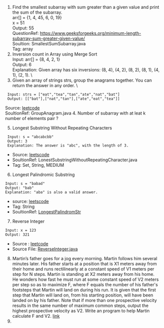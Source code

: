 1. Find the smallest subarray with sum greater than a given value and print the sum of the subarray. \
   arr[] = {1, 4, 45, 6, 0, 19} \
   x  =  51 \
   Output: 55 \
   QuestionRef: https://www.geeksforgeeks.org/minimum-length-subarray-sum-greater-given-value/ \
   Soultion: SmallestSumSubarray.java \
   Tag: array 
2. Inversion count in Array using Merge Sort \
   Input: arr[] = {8, 4, 2, 1} \
   Output: 6 \
   Explanation: Given array has six inversions: (8, 4), (4, 2), (8, 2), (8, 1), (4, 1), (2, 1). \
3. Given an array of strings strs, group the anagrams together. You can return the answer in any order. \
  ```
   Input: strs = ["eat","tea","tan","ate","nat","bat"] 
   Output: [["bat"],["nat","tan"],["ate","eat","tea"]] 
   ```
   Source: [leetcode](https://leetcode.com/problems/group-anagrams/description/) \
   SoultionRef: GroupAnagram.java
4. Number of subarray with at leat k number of elements pair ? 
   
5.  Longest Substring Without Repeating Characters
  ```
   Input: s = "abcabcbb"
   Output: 3
   Explanation: The answer is "abc", with the length of 3.
```
   - Source: [leetscode](https://leetcode.com/problems/longest-substring-without-repeating-characters/description/) 
   - SoultionRef: LonestSubstringWithoutRepeatingCharacter.java
   - Tag: Set, String, MEDIUM
6.  Longest Palindromic Substring
```
Input: s = "babad"
Output: "bab"
Explanation: "aba" is also a valid answer.
```
- source: [leetscode](https://leetcode.com/problems/longest-palindromic-substring/)
- Tag: String
- SoultionRef: [LongestPalindromStr](https://github.com/keshav-repo/Data-strucure-algorithms-Java/blob/master/src/main/java/com/learning/str/LongestPalindromStr.java)
7. Reverse Integer
```
Input: x = 123
Output: 321
```
- Source : [leetcode](https://leetcode.com/problems/reverse-integer/description/) 
- Source File:  [ReverseInteger.java](https://github.com/keshav-repo/Data-strucure-algorithms-Java/blob/master/src/main/java/com/learning/str/ReverseInteger.java)
8. Martin’s father goes for a jog every morning. Martin follows him several minutes later. His father starts at a position that is X1 meters away from their home and runs rectilinearly at a constant speed of V1 meters per step for N steps.
   Martin is standing at X2 meters away from his home. He wonders how fast he must run at some constant speed of V2 meters per step so as to maximize F, where F equals the number of his father's footsteps that Martin will land on during his run. It is given that the first step that Martin will land on, from his starting position, will have been landed on by his father. Note that if more than one prospective velocity results in the same number of maximum common steps, output the highest prospective velocity as V2.
Write an program to help Martin calculate F and V2. [link](https://brainly.in/question/43383542)
9. 


